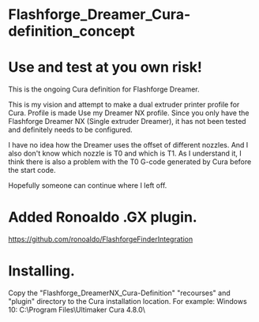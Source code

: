 # Flashforge_Dreamer_Cura-definition_concept
# Use and test at you own risk!

This is the ongoing Cura definition for Flashforge Dreamer.

This is my vision and attempt to make a dual extruder printer profile for Cura. Profile is made Use my Dreamer NX profile.
Since you only have the Flashforge Dreamer NX (Single extruder Dreamer), it has not been tested and definitely needs to be configured.

I have no idea how the Dreamer uses the offset of different nozzles. And I also don't know which nozzle is T0 and which is T1.
As I understand it, I think there is also a problem with the T0 G-code generated by Cura before the start code.

Hopefully someone can continue where I left off.

# Added Ronoaldo .GX plugin.
https://github.com/ronoaldo/FlashforgeFinderIntegration



# Installing. 

Copy the "Flashforge_DreamerNX_Cura-Definition" "recourses" and "plugin" directory to the Cura installation location.
For example:
Windows 10:  C:\Program Files\Ultimaker Cura 4.8.0\
